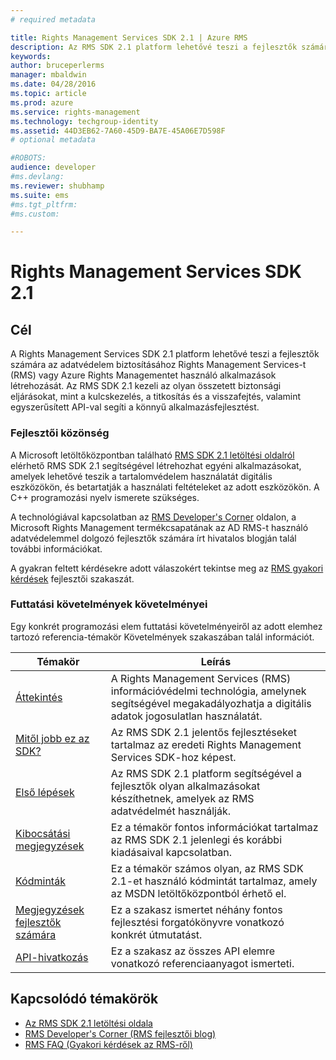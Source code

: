 ```yaml
---
# required metadata

title: Rights Management Services SDK 2.1 | Azure RMS
description: Az RMS SDK 2.1 platform lehetővé teszi a fejlesztők számára az adatvédelem biztosításához RMS-t vagy Azure RMS-t használó alkalmazások létrehozását.
keywords:
author: bruceperlerms
manager: mbaldwin
ms.date: 04/28/2016
ms.topic: article
ms.prod: azure
ms.service: rights-management
ms.technology: techgroup-identity
ms.assetid: 44D3EB62-7A60-45D9-BA7E-45A06E7D598F
# optional metadata

#ROBOTS:
audience: developer
#ms.devlang:
ms.reviewer: shubhamp
ms.suite: ems
#ms.tgt_pltfrm:
#ms.custom:

---
```


# Rights Management Services SDK 2.1

## Cél

A Rights Management Services SDK 2.1 platform lehetővé teszi a fejlesztők számára az adatvédelem biztosításához Rights Management Services-t (RMS) vagy Azure Rights Managementet használó alkalmazások létrehozását. Az RMS SDK 2.1 kezeli az olyan összetett biztonsági eljárásokat, mint a kulcskezelés, a titkosítás és a visszafejtés, valamint egyszerűsített API-val segíti a könnyű alkalmazásfejlesztést.

### Fejlesztői közönség

A Microsoft letöltőközpontban található [RMS SDK 2.1 letöltési oldalról](http://www.microsoft.com/en-us/download/details.aspx?id=38397) elérhető RMS SDK 2.1 segítségével létrehozhat egyéni alkalmazásokat, amelyek lehetővé teszik a tartalomvédelem használatát digitális eszközökön, és betartatják a használati feltételeket az adott eszközökön. A C++ programozási nyelv ismerete szükséges.

A technológiával kapcsolatban az [RMS Developer's Corner](http://blogs.msdn.com/b/rms/archive/2012/05/31/official-release-of-ad-rms-sdk-2-0-and-ad-rms-client-2-0.aspx) oldalon, a Microsoft Rights Management termékcsapatának az AD RMS-t használó adatvédelemmel dolgozó fejlesztők számára írt hivatalos blogján talál további információkat.

A gyakran feltett kérdésekre adott válaszokért tekintse meg az [RMS gyakori kérdések](http://aka.ms/adrmsfaq ) fejlesztői szakaszát.

### Futtatási követelmények követelményei

Egy konkrét programozási elem futtatási követelményeiről az adott elemhez tartozó referencia-témakör Követelmények szakaszában talál információt.

|Témakör|Leírás|
|-----|--------|
|[Áttekintés](ad-rms-overview.md)|A Rights Management Services (RMS) információvédelmi technológia, amelynek segítségével megakadályozhatja a digitális adatok jogosulatlan használatát.|
|[Mitől jobb ez az SDK?](differences-between-ad-rms-and-ad-rms-2-0.md)|Az RMS SDK 2.1 jelentős fejlesztéseket tartalmaz az eredeti Rights Management Services SDK-hoz képest.|
|[Első lépések](getting-started-with-ad-rms-2-0.md)|Az RMS SDK 2.1 platform segítségével a fejlesztők olyan alkalmazásokat készíthetnek, amelyek az RMS adatvédelmét használják.|
|[Kibocsátási megjegyzések](release-notes-rtm.md)|Ez a témakör fontos információkat tartalmaz az RMS SDK 2.1 jelenlegi és korábbi kiadásaival kapcsolatban.|
|[Kódminták](samples.md)|Ez a témakör számos olyan, az RMS SDK 2.1-et használó kódmintát tartalmaz, amely az MSDN letöltőközpontból érhető el.|
|[Megjegyzések fejlesztők számára](developer-notes.md)|Ez a szakasz ismertet néhány fontos fejlesztési forgatókönyvre vonatkozó konkrét útmutatást.|
|[API-hivatkozás](api-reference-2-1.md)|Ez a szakasz az összes API elemre vonatkozó referenciaanyagot ismerteti.|

 

## Kapcsolódó témakörök

* [Az RMS SDK 2.1 letöltési oldala](http://www.microsoft.com/en-us/download/details.aspx?id=38397)
* [RMS Developer's Corner (RMS fejlesztői blog)](http://blogs.msdn.com/b/rms/archive/2012/05/31/official-release-of-ad-rms-sdk-2-0-and-ad-rms-client-2-0.aspx)
* [RMS FAQ (Gyakori kérdések az RMS-ről)](http://aka.ms/adrmsfaq )
 

 


<!--HONumber=Jun16_HO2-->


